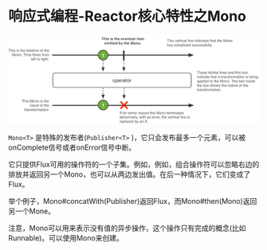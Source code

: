 # 响应式编程-Reactor核心特性之Mono

![](./img/mono.png)

`Mono<T>` 是特殊的发布者(`Publisher<T>` )，它只会发布最多一个元素，可以被onComplete信号或者onError信号中断。

它只提供Flux可用的操作符的一个子集。例如，例如，组合操作符可以忽略右边的排放并返回另一个Mono，也可以从两边发出值。在后一种情况下，它们变成了Flux。

举个例子，Mono#concatWith(Publisher)返回Flux，而Mono#then(Mono)返回另一个Mone。

注意，Mono可以用来表示没有值的异步操作，这个操作只有完成的概念(比如Runnable)。可以使用Mono<Void>来创建。